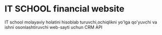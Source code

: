 # IT SCHOOL financial website
IT school molayaviy holatini hisoblab turuvchi,ochiqlikni yo'lga qo'yuvchi va ishni osonlashtiruvchi web-sayti uchun CRM API 